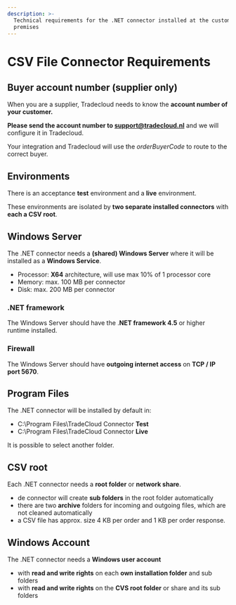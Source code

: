 ```yaml
---
description: >-
  Technical requirements for the .NET connector installed at the customer
  premises
---
```


# CSV File Connector Requirements

## Buyer account number \(supplier only\)

When you are a supplier, Tradecloud needs to know the **account number of your customer.**

**Please send the account number to support@tradecloud.nl** and we will configure it in Tradecloud.

Your integration and Tradecloud will use the _orderBuyerCode_ to route to the correct buyer.

## Environments

There is an acceptance **test** environment and a **live** environment.

These environments are isolated by **two separate installed connectors** with **each a CSV root**.

## Windows Server

The .NET connector needs a **\(shared\) Windows Server** where it will be installed as a **Windows Service**.

* Processor: **X64** architecture, will use max 10% of 1 processor core
* Memory: max. 100 MB per connector
* Disk: max. 200 MB per connector

### .NET framework

The Windows Server should have the .**NET framework 4.5** or higher runtime installed.

### Firewall

The Windows Server should have **outgoing internet access** on **TCP / IP port 5670**.

## Program Files

The .NET connector will be installed by default in:

* C:\Program Files\TradeCloud Connector **Test**
* C:\Program Files\TradeCloud Connector **Live**

It is possible to select another folder.

## CSV root

Each .NET connector needs a **root folder** or **network share**.

* de connector will create **sub folders** in the root folder automatically
* there are two **archive** folders for incoming and outgoing files, which are not cleaned automatically
* a CSV file has approx. size 4 KB per order and 1 KB per order response.

## Windows Account

The .NET connector needs a **Windows user account**

* with **read and write rights** on each **own installation folder** and sub folders
* with **read and write rights** on the **CVS root folder** or share and its sub folders

